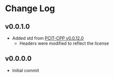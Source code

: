# Change Log

<!---------------------------------->
<a name="v0.0.1.0"></a>
## v0.0.1.0
- Added std from [PCIT-CPP v0.0.12.0](https://github.com/PCIT-Project/PCIT-CPP/blob/main/CHANGELOG.md#v0.0.112.0)
	- Headers were modified to reflect the license


<!---------------------------------->
<a name="v0.0.0.0"></a>
## v0.0.0.0
- Initial commit